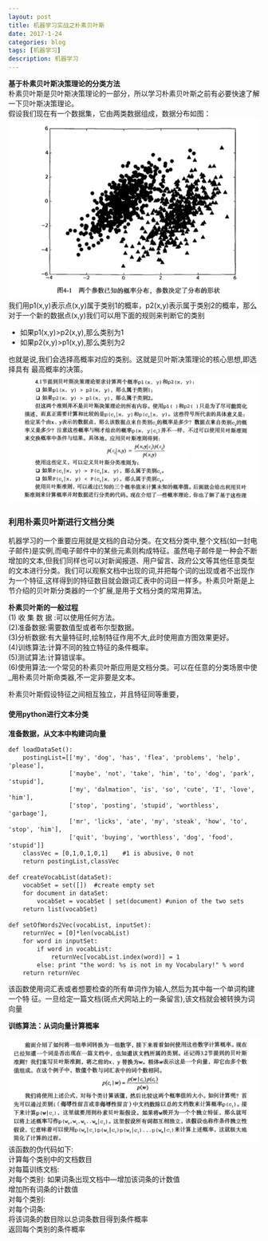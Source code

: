 ```yaml
---
layout: post
title: 机器学习实战之朴素贝叶斯
date: 2017-1-24
categories: blog
tags: [机器学习]
description: 机器学习
---
```


**基于朴素贝叶斯决策理论的分类方法**           
朴素贝叶斯是贝叶斯决策理论的一部分，所以学习朴素贝叶斯之前有必要快速了解一下贝叶斯决策理论。       
假设我们现在有一个数据集，它由两类数据组成，数据分布如图：      
![](https://raw.githubusercontent.com/whuhan2013/myImage/master/machingLearingAction/chapter4/p1.png)
我们用p1(x,y)表示点(x,y)属于类别1的概率，p2(x,y)表示属于类别2的概率，那么对于一个新的数据点(x,y)我们可以用下面的规则来判断它的类别 

- 如果p1(x,y)>p2(x,y),那么类别为1    
- 如果p2(x,y)>p1(x,y),那么类别为2      

也就是说,我们会选择高概率对应的类别。这就是贝叶斯决策理论的核心思想,即选择具有 最高概率的决策。                            
![](https://raw.githubusercontent.com/whuhan2013/myImage/master/machingLearingAction/chapter4/p2.png)

### 利用朴素贝叶斯进行文档分类    
机器学习的一个重要应用就是文档的自动分类。在文档分类中,整个文档(如一封电子邮件)是实例,而电子邮件中的某些元素则构成特征。虽然电子邮件是一种会不断增加的文本,但我们同样也可以对新闻报道、用户留言、政府公文等其他任意类型的文本进行分类。我们可以观察文档中出现的词,并把每个词的出现或者不出现作为一个特征,这样得到的特征数目就会跟词汇表中的词目一样多。朴素贝叶斯是上节介绍的贝叶斯分类器的一个扩展,是用于文档分类的常用算法。

**朴素贝叶斯的一般过程**             
(1) 收 集 数 据 :可以使用任何方法。        
(2)准备数据:需要数值型或者布尔型数据。           
(3)分析数据:有大量特征时,绘制特征作用不大,此时使用直方图效果更好。           
(4)训练算法:计算不同的独立特征的条件概率。           
(5)测试算法:计算错误率。         
(6)使用算法:一个常见的朴素贝叶斯应用是文档分类。可以在任意的分类场景中使_用朴素贝叶斯命类器,不一定非要是文本。       

朴素贝叶斯假设特征之间相互独立，并且特征同等重要，

#### 使用python进行文本分类         

**准备数据，从文本中构建词向量**             

```
def loadDataSet():
    postingList=[['my', 'dog', 'has', 'flea', 'problems', 'help', 'please'],
                 ['maybe', 'not', 'take', 'him', 'to', 'dog', 'park', 'stupid'],
                 ['my', 'dalmation', 'is', 'so', 'cute', 'I', 'love', 'him'],
                 ['stop', 'posting', 'stupid', 'worthless', 'garbage'],
                 ['mr', 'licks', 'ate', 'my', 'steak', 'how', 'to', 'stop', 'him'],
                 ['quit', 'buying', 'worthless', 'dog', 'food', 'stupid']]
    classVec = [0,1,0,1,0,1]    #1 is abusive, 0 not
    return postingList,classVec
                 
def createVocabList(dataSet):
    vocabSet = set([])  #create empty set
    for document in dataSet:
        vocabSet = vocabSet | set(document) #union of the two sets
    return list(vocabSet)

def setOfWords2Vec(vocabList, inputSet):
    returnVec = [0]*len(vocabList)
    for word in inputSet:
        if word in vocabList:
            returnVec[vocabList.index(word)] = 1
        else: print "the word: %s is not in my Vocabulary!" % word
    return returnVec
```

该函数使用词汇表或者想要检查的所有单词作为输人,然后为其中每一个单词构建一个特 征。一旦给定一篇文档(斑点犬网站上的一条留言),该文档就会被转换为词向量

**训练算法：从词向量计算概率**        

![](https://raw.githubusercontent.com/whuhan2013/myImage/master/machingLearingAction/chapter4/p3.png)
该函数的伪代码如下:          
计算每个类别中的文档数目         
对每篇训练文档:           
对每个类别: 如果词条出现文档中―增加该词条的计数值           
增加所有词条的计数值            
对每个类别:         
对每个词条:         
将该词条的数目除以总词条数目得到条件概率           
返回每个类别的条件概率          


